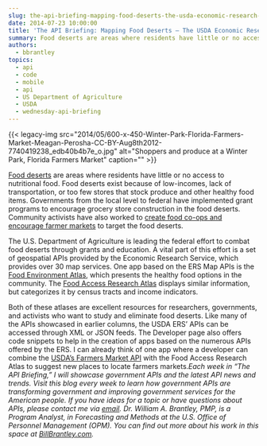 ```yaml
---
slug: the-api-briefing-mapping-food-deserts-the-usda-economic-research-services-gis-map-services
date: 2014-07-23 10:00:00
title: 'The API Briefing: Mapping Food Deserts – The USDA Economic Research Service’s GIS Map Services'
summary: Food deserts are areas where residents have little or no access to nutritional food. Food deserts exist because of low-incomes, lack of transportation, or too few stores that stock produce and other healthy food items. Governments from the local level to federal have implemented grant programs to encourage grocery store construction in the food deserts.
authors:
  - bbrantley
topics:
  - api
  - code
  - mobile
  - api
  - US Department of Agriculture
  - USDA
  - wednesday-api-briefing
---
```


{{< legacy-img src="2014/05/600-x-450-Winter-Park-Florida-Farmers-Market-Meagan-Perosha-CC-BY-Aug8th2012-7740419238\_edb40b4b7e\_o.jpg" alt="Shoppers and produce at a Winter Park, Florida Farmers Market" caption="" >}} 

<a href="http://americannutritionassociation.org/newsletter/usda-defines-food-deserts" target="_blank">Food deserts</a> are areas where residents have little or no access to nutritional food. Food deserts exist because of low-incomes, lack of transportation, or too few stores that stock produce and other healthy food items. Governments from the local level to federal have implemented grant programs to encourage grocery store construction in the food deserts. Community activists have also worked to <a href="http://foodtank.com/news/2013/05/five-innovative-solutions-from-food-desert-activists" target="_blank">create food co-ops and encourage farmer markets</a> to target the food deserts.

The U.S. Department of Agriculture is leading the federal effort to combat food deserts through grants and education. A vital part of this effort is a set of geospatial APIs provided by the Economic Research Service, which provides over 30 map services. One app based on the ERS Map APIs is the <a href="http://www.ers.usda.gov/data-products/food-environment-atlas/.aspx#.U82gUbFIky0" target="_blank">Food Environment Atlas</a>, which presents the healthy food options in the community. The <a href="http://www.ers.usda.gov/data-products/food-access-research-atlas/.aspx#.U82hRrFIky0" target="_blank">Food Access Research Atlas</a> displays similar information, but categorizes it by census tracts and income indicators.

Both of these atlases are excellent resources for researchers, governments, and activists who want to study and eliminate food deserts. Like many of the APIs showcased in earlier columns, the USDA ERS’ APIs can be accessed through XML or JSON feeds. The Developer page also offers code snippets to help in the creation of apps based on the numerous APIs offered by the ERS. I can already think of one app where a developer can combine the <a href="http://search.ams.usda.gov/farmersmarkets/v1/svcdesc.html" target="_blank">USDA’s Farmers Market API</a> with the Food Access Research Atlas to suggest new places to locate farmers markets._Each week in “The API Briefing,” I will showcase government APIs and the latest API news and trends. Visit this blog every week to learn how government APIs are transforming government and improving government services for the American people. If you have ideas for a topic or have questions about APIs, please contact me via <a href="mailto:%20William.Brantley@opm.gov" target="_blank">email</a>._
_Dr. William A. Brantley, PMP, is a Program Analyst, in Forecasting and Methods at the U.S. Office of Personnel Management (OPM). You can find out more about his work in this space at <a href="http://billbrantley.com/" target="_blank">BillBrantley.com</a>._

<div class="copyIcon copy0">
</div>

<div class="pasteIcon paste0">
</div>

<div class="notifyIcon">
</div>

<div class="copyIcon copy0">
</div>

<div class="pasteIcon paste0">
</div>

<div class="notifyIcon">
</div>
